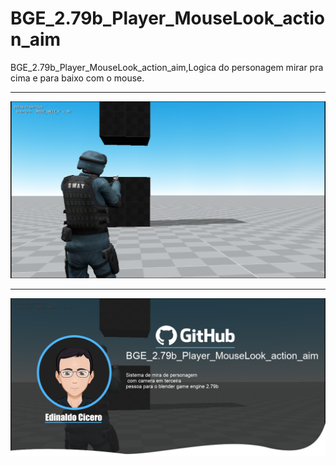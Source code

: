 
# BGE_2.79b_Player_MouseLook_action_aim


BGE_2.79b_Player_MouseLook_action_aim,Logica do personagem mirar pra cima e para baixo com o mouse. 

--------------------------------------------------

![Screenshot](https://github.com/EdinaldoCIcero/BGE_2.79b_Player_MouseLook_action_aim/blob/fa5c3cee335b7fb0e360f5ac6cf1b3bb05563c5d/Im.png)

--------------------------------------------------
![Img](https://github.com/EdinaldoCIcero/BGE_2.79b_Player_MouseLook_action_aim/blob/754a15617c67b3c6ef3bd3f0f6c5c9c068d6e559/github_tumbnail.png)


